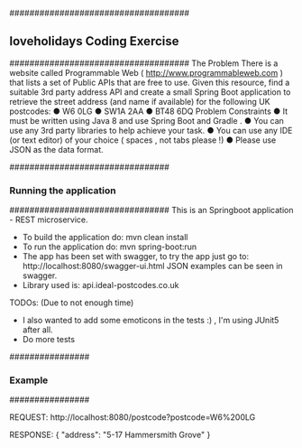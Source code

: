 ####################################
## loveholidays Coding Exercise  ###
####################################
The Problem
	There is a website called Programmable Web ( http://www.programmableweb.com ) that lists a set of Public
	APIs that are free to use. Given this resource, find a suitable 3rd party address API and create a small
	Spring Boot application to retrieve the street address (and name if available) for the following UK
	postcodes:
		● W6 0LG
		● SW1A 2AA
		● BT48 6DQ
Problem Constraints
	● It must be written using Java 8 and use Spring Boot and Gradle .
	● You can use any 3rd party libraries to help achieve your task.
	● You can use any IDE (or text editor) of your choice ( spaces , not tabs please !)
	● Please use JSON as the data format.



################################
### Running the application  ###
################################
This is an Springboot application - REST microservice.
 - To build the application do: mvn clean install
 - To run the application do: mvn spring-boot:run
 - The app has been set with swagger, to try the app just go to: http://localhost:8080/swagger-ui.html
 	JSON examples can be seen in swagger.
 - Library used is: api.ideal-postcodes.co.uk
 	
 TODOs:	 (Due to not enough time)
 - I also wanted to add some emoticons in the tests :) , I'm using JUnit5 after all.
 - Do more tests
 
 
 
################
### Example  ###
################
 
REQUEST:
	http://localhost:8080/postcode?postcode=W6%200LG
	
RESPONSE:
	{
		"address": "5-17 Hammersmith Grove"
	}
